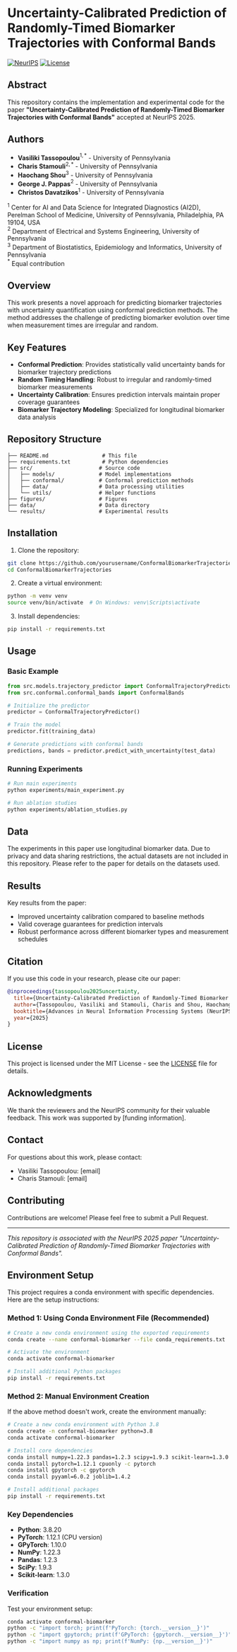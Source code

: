 # Uncertainty-Calibrated Prediction of Randomly-Timed Biomarker Trajectories with Conformal Bands

[![NeurIPS](https://img.shields.io/badge/NeurIPS-2025-blue.svg)](https://neurips.cc/)
[![License](https://img.shields.io/badge/License-MIT-green.svg)](LICENSE)

## Abstract

This repository contains the implementation and experimental code for the paper **"Uncertainty-Calibrated Prediction of Randomly-Timed Biomarker Trajectories with Conformal Bands"** accepted at NeurIPS 2025.

## Authors

- **Vasiliki Tassopoulou**$^{1,*}$ - University of Pennsylvania
- **Charis Stamouli**$^{2,*}$ - University of Pennsylvania  
- **Haochang Shou**$^{3}$ - University of Pennsylvania
- **George J. Pappas**$^{2}$ - University of Pennsylvania
- **Christos Davatzikos**$^{1}$ - University of Pennsylvania

$^{1}$ Center for AI and Data Science for Integrated Diagnostics (AI2D), Perelman School of Medicine, University of Pennsylvania, Philadelphia, PA 19104, USA  
$^{2}$ Department of Electrical and Systems Engineering, University of Pennsylvania  
$^{3}$ Department of Biostatistics, Epidemiology and Informatics, University of Pennsylvania  
$^{*}$ Equal contribution

## Overview

This work presents a novel approach for predicting biomarker trajectories with uncertainty quantification using conformal prediction methods. The method addresses the challenge of predicting biomarker evolution over time when measurement times are irregular and random.

## Key Features

- **Conformal Prediction**: Provides statistically valid uncertainty bands for biomarker trajectory predictions
- **Random Timing Handling**: Robust to irregular and randomly-timed biomarker measurements
- **Uncertainty Calibration**: Ensures prediction intervals maintain proper coverage guarantees
- **Biomarker Trajectory Modeling**: Specialized for longitudinal biomarker data analysis

## Repository Structure

```
├── README.md                 # This file
├── requirements.txt          # Python dependencies
├── src/                     # Source code
│   ├── models/              # Model implementations
│   ├── conformal/           # Conformal prediction methods
│   ├── data/                # Data processing utilities
│   └── utils/               # Helper functions
├── figures/                 # Figures
├── data/                    # Data directory 
└── results/                 # Experimental results
```

## Installation



1. Clone the repository:
```bash
git clone https://github.com/yourusername/ConformalBiomarkerTrajectories.git
cd ConformalBiomarkerTrajectories
```

2. Create a virtual environment:
```bash
python -m venv venv
source venv/bin/activate  # On Windows: venv\Scripts\activate
```

3. Install dependencies:
```bash
pip install -r requirements.txt
```

## Usage

### Basic Example

```python
from src.models.trajectory_predictor import ConformalTrajectoryPredictor
from src.conformal.conformal_bands import ConformalBands

# Initialize the predictor
predictor = ConformalTrajectoryPredictor()

# Train the model
predictor.fit(training_data)

# Generate predictions with conformal bands
predictions, bands = predictor.predict_with_uncertainty(test_data)
```

### Running Experiments

```bash
# Run main experiments
python experiments/main_experiment.py

# Run ablation studies
python experiments/ablation_studies.py
```

## Data

The experiments in this paper use longitudinal biomarker data. Due to privacy and data sharing restrictions, the actual datasets are not included in this repository. Please refer to the paper for details on the datasets used.

## Results

Key results from the paper:

- Improved uncertainty calibration compared to baseline methods
- Valid coverage guarantees for prediction intervals
- Robust performance across different biomarker types and measurement schedules

## Citation

If you use this code in your research, please cite our paper:

```bibtex
@inproceedings{tassopoulou2025uncertainty,
  title={Uncertainty-Calibrated Prediction of Randomly-Timed Biomarker Trajectories with Conformal Bands},
  author={Tassopoulou, Vasiliki and Stamouli, Charis and Shou, Haochang and Pappas, George J and Davatzikos, Christos},
  booktitle={Advances in Neural Information Processing Systems (NeurIPS)},
  year={2025}
}
```

## License

This project is licensed under the MIT License - see the [LICENSE](LICENSE) file for details.

## Acknowledgments

We thank the reviewers and the NeurIPS community for their valuable feedback. This work was supported by [funding information].

## Contact

For questions about this work, please contact:
- Vasiliki Tassopoulou: [email]
- Charis Stamouli: [email]

## Contributing

Contributions are welcome! Please feel free to submit a Pull Request.

---

*This repository is associated with the NeurIPS 2025 paper "Uncertainty-Calibrated Prediction of Randomly-Timed Biomarker Trajectories with Conformal Bands".*

## Environment Setup

This project requires a conda environment with specific dependencies. Here are the setup instructions:

### Method 1: Using Conda Environment File (Recommended)

```bash
# Create a new conda environment using the exported requirements
conda create --name conformal-biomarker --file conda_requirements.txt

# Activate the environment
conda activate conformal-biomarker

# Install additional Python packages
pip install -r requirements.txt
```

### Method 2: Manual Environment Creation

If the above method doesn't work, create the environment manually:

```bash
# Create a new conda environment with Python 3.8
conda create -n conformal-biomarker python=3.8
conda activate conformal-biomarker

# Install core dependencies
conda install numpy=1.22.3 pandas=1.2.3 scipy=1.9.3 scikit-learn=1.3.0
conda install pytorch=1.12.1 cpuonly -c pytorch
conda install gpytorch -c gpytorch
conda install pyyaml=6.0.2 joblib=1.4.2

# Install additional packages
pip install -r requirements.txt
```

### Key Dependencies

- **Python**: 3.8.20
- **PyTorch**: 1.12.1 (CPU version)
- **GPyTorch**: 1.10.0
- **NumPy**: 1.22.3
- **Pandas**: 1.2.3
- **SciPy**: 1.9.3
- **Scikit-learn**: 1.3.0

### Verification

Test your environment setup:

```bash
conda activate conformal-biomarker
python -c "import torch; print(f'PyTorch: {torch.__version__}')"
python -c "import gpytorch; print(f'GPyTorch: {gpytorch.__version__}')"
python -c "import numpy as np; print(f'NumPy: {np.__version__}')"
```

